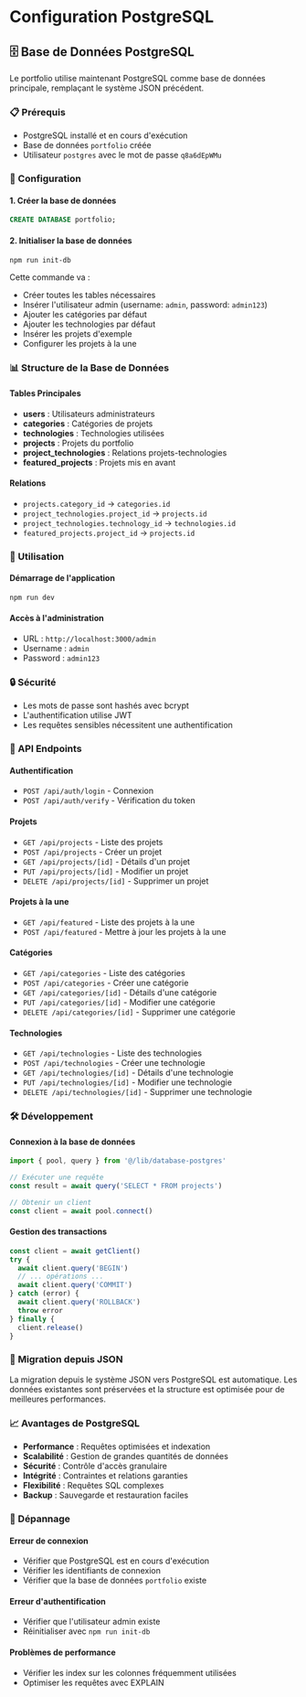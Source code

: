 # Configuration PostgreSQL

## 🗄️ Base de Données PostgreSQL

Le portfolio utilise maintenant PostgreSQL comme base de données principale, remplaçant le système JSON précédent.

### 📋 Prérequis

- PostgreSQL installé et en cours d'exécution
- Base de données `portfolio` créée
- Utilisateur `postgres` avec le mot de passe `q8a6dEpWMu`

### 🔧 Configuration

#### 1. Créer la base de données

```sql
CREATE DATABASE portfolio;
```

#### 2. Initialiser la base de données

```bash
npm run init-db
```

Cette commande va :
- Créer toutes les tables nécessaires
- Insérer l'utilisateur admin (username: `admin`, password: `admin123`)
- Ajouter les catégories par défaut
- Ajouter les technologies par défaut
- Insérer les projets d'exemple
- Configurer les projets à la une

### 📊 Structure de la Base de Données

#### Tables Principales

- **users** : Utilisateurs administrateurs
- **categories** : Catégories de projets
- **technologies** : Technologies utilisées
- **projects** : Projets du portfolio
- **project_technologies** : Relations projets-technologies
- **featured_projects** : Projets mis en avant

#### Relations

- `projects.category_id` → `categories.id`
- `project_technologies.project_id` → `projects.id`
- `project_technologies.technology_id` → `technologies.id`
- `featured_projects.project_id` → `projects.id`

### 🚀 Utilisation

#### Démarrage de l'application

```bash
npm run dev
```

#### Accès à l'administration

- URL : `http://localhost:3000/admin`
- Username : `admin`
- Password : `admin123`

### 🔒 Sécurité

- Les mots de passe sont hashés avec bcrypt
- L'authentification utilise JWT
- Les requêtes sensibles nécessitent une authentification

### 📝 API Endpoints

#### Authentification
- `POST /api/auth/login` - Connexion
- `POST /api/auth/verify` - Vérification du token

#### Projets
- `GET /api/projects` - Liste des projets
- `POST /api/projects` - Créer un projet
- `GET /api/projects/[id]` - Détails d'un projet
- `PUT /api/projects/[id]` - Modifier un projet
- `DELETE /api/projects/[id]` - Supprimer un projet

#### Projets à la une
- `GET /api/featured` - Liste des projets à la une
- `POST /api/featured` - Mettre à jour les projets à la une

#### Catégories
- `GET /api/categories` - Liste des catégories
- `POST /api/categories` - Créer une catégorie
- `GET /api/categories/[id]` - Détails d'une catégorie
- `PUT /api/categories/[id]` - Modifier une catégorie
- `DELETE /api/categories/[id]` - Supprimer une catégorie

#### Technologies
- `GET /api/technologies` - Liste des technologies
- `POST /api/technologies` - Créer une technologie
- `GET /api/technologies/[id]` - Détails d'une technologie
- `PUT /api/technologies/[id]` - Modifier une technologie
- `DELETE /api/technologies/[id]` - Supprimer une technologie

### 🛠️ Développement

#### Connexion à la base de données

```javascript
import { pool, query } from '@/lib/database-postgres'

// Exécuter une requête
const result = await query('SELECT * FROM projects')

// Obtenir un client
const client = await pool.connect()
```

#### Gestion des transactions

```javascript
const client = await getClient()
try {
  await client.query('BEGIN')
  // ... opérations ...
  await client.query('COMMIT')
} catch (error) {
  await client.query('ROLLBACK')
  throw error
} finally {
  client.release()
}
```

### 🔄 Migration depuis JSON

La migration depuis le système JSON vers PostgreSQL est automatique. Les données existantes sont préservées et la structure est optimisée pour de meilleures performances.

### 📈 Avantages de PostgreSQL

- **Performance** : Requêtes optimisées et indexation
- **Scalabilité** : Gestion de grandes quantités de données
- **Sécurité** : Contrôle d'accès granulaire
- **Intégrité** : Contraintes et relations garanties
- **Flexibilité** : Requêtes SQL complexes
- **Backup** : Sauvegarde et restauration faciles

### 🐛 Dépannage

#### Erreur de connexion
- Vérifier que PostgreSQL est en cours d'exécution
- Vérifier les identifiants de connexion
- Vérifier que la base de données `portfolio` existe

#### Erreur d'authentification
- Vérifier que l'utilisateur admin existe
- Réinitialiser avec `npm run init-db`

#### Problèmes de performance
- Vérifier les index sur les colonnes fréquemment utilisées
- Optimiser les requêtes avec EXPLAIN
